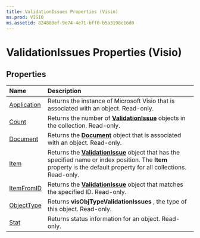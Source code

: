 ```yaml
---
title: ValidationIssues Properties (Visio)
ms.prod: VISIO
ms.assetid: 824880ef-9e74-4e71-bff0-b5a3198c16d0
---
```



# ValidationIssues Properties (Visio)

## Properties



|**Name**|**Description**|
|:-----|:-----|
|[Application](validationissues-application-property-visio.md)|Returns the instance of Microsoft Visio that is associated with an object. Read-only.|
|[Count](validationissues-count-property-visio.md)|Returns the number of  **[ValidationIssue](validationissue-object-visio.md)** objects in the collection. Read-only.|
|[Document](validationissues-document-property-visio.md)|Returns the  **[Document](document-object-visio.md)** object that is associated with an object. Read-only.|
|[Item](validationissues-item-property-visio.md)|Returns the  **[ValidationIssue](validationissue-object-visio.md)** object that has the specified name or index position. The **Item** property is the default property for all collections. Read-only.|
|[ItemFromID](validationissues-itemfromid-property-visio.md)|Returns the  **[ValidationIssue](validationissue-object-visio.md)** object that matches the specified ID. Read-only.|
|[ObjectType](validationissues-objecttype-property-visio.md)|Returns  **visObjTypeValidationIssues** , the type of this object. Read-only.|
|[Stat](validationissues-stat-property-visio.md)|Returns status information for an object. Read-only.|

